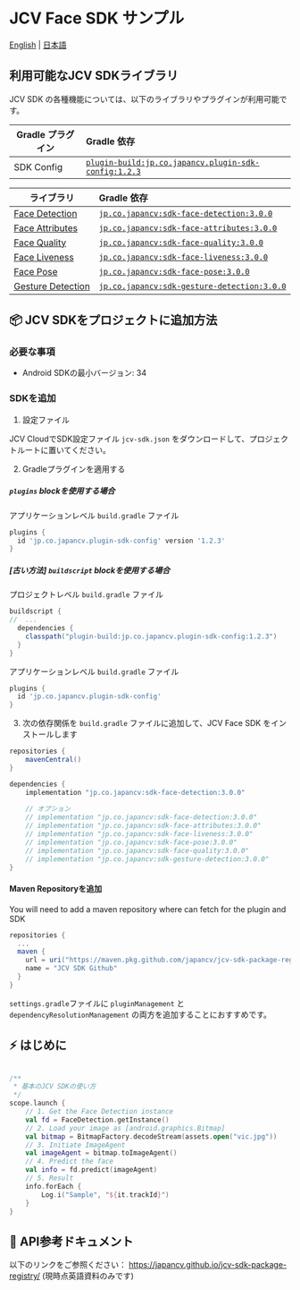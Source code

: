 # JCV Face SDK サンプル

[English](README.md) | [日本語](README-Ja.md)

## 利用可能なJCV SDKライブラリ

JCV SDK の各種機能については、以下のライブラリやプラグインが利用可能です。

| Gradle プラグイン	                                    | Gradle 依存                                                                                                                    |
|---------------------------------------------------|:-----------------------------------------------------------------------------------------------------------------------------|
| SDK Config | [`plugin-build:jp.co.japancv.plugin-sdk-config:1.2.3`](https://github.com/japancv/jcv-sdk-package-registry/packages/2137930) |

| ライブラリ	                                                 | Gradle 依存                                                                                                         |
|---------------------------------------------------------------|:--------------------------------------------------------------------------------------------------------------------------|
| [Face Detection](https://japancv.github.io/jcv-sdk-package-registry/jcv-face-detection/index.html)       | [`jp.co.japancv:sdk-face-detection:3.0.0`](https://github.com/japancv/jcv-sdk-package-registry/packages/2138758)     |
| [Face Attributes](https://japancv.github.io/jcv-sdk-package-registry/jcv-face-attributes/index.html)  | [`jp.co.japancv:sdk-face-attributes:3.0.0`](https://github.com/japancv/jcv-sdk-package-registry/packages/2138754)    |
| [Face Quality](https://japancv.github.io/jcv-sdk-package-registry/jcv-face-quality/index.html)    | [`jp.co.japancv:sdk-face-quality:3.0.0`](https://github.com/japancv/jcv-sdk-package-registry/packages/2138764)       |
| [Face Liveness](https://japancv.github.io/jcv-sdk-package-registry/jcv-face-liveness/index.html)   | [`jp.co.japancv:sdk-face-liveness:3.0.0`](https://github.com/japancv/jcv-sdk-package-registry/packages/2138760)      |
| [Face Pose](https://japancv.github.io/jcv-sdk-package-registry/jcv-face-pose/index.html) | [`jp.co.japancv:sdk-face-pose:3.0.0`](https://github.com/japancv/jcv-sdk-package-registry/packages/2138762)          |
| [Gesture Detection](https://japancv.github.io/jcv-sdk-package-registry/jcv-gesture-detection/index.html) | [`jp.co.japancv:sdk-gesture-detection:3.0.0`](https://github.com/japancv/jcv-sdk-package-registry/packages/2138766)  |


## 📦 JCV SDKをプロジェクトに追加方法

### 必要な事項

- Android SDKの最小バージョン: 34

### SDKを追加

1. 設定ファイル

JCV CloudでSDK設定ファイル `jcv-sdk.json` をダウンロードして、プロジェクトルートに置いてください。

2. Gradleプラグインを適用する

##### `plugins` blockを使用する場合

アプリケーションレベル `build.gradle` ファイル
```groovy
plugins {
  id 'jp.co.japancv.plugin-sdk-config' version '1.2.3'
}
```

##### [古い方法] `buildscript` blockを使用する場合

プロジェクトレベル `build.gradle` ファイル
```groovy
buildscript {
//  ...
  dependencies {
    classpath("plugin-build:jp.co.japancv.plugin-sdk-config:1.2.3")
  }
}
```

アプリケーションレベル `build.gradle` ファイル
```groovy
plugins {
  id 'jp.co.japancv.plugin-sdk-config'
}
```


3. 次の依存関係を `build.gradle` ファイルに追加して、JCV Face SDK をインストールします

```groovy
repositories {
    mavenCentral()
}

dependencies {
    implementation "jp.co.japancv:sdk-face-detection:3.0.0"
    
    // オプション
    // implementation "jp.co.japancv:sdk-face-detection:3.0.0"
    // implementation "jp.co.japancv:sdk-face-attributes:3.0.0"
    // implementation "jp.co.japancv:sdk-face-liveness:3.0.0"
    // implementation "jp.co.japancv:sdk-face-pose:3.0.0"
    // implementation "jp.co.japancv:sdk-face-quality:3.0.0"
    // implementation "jp.co.japancv:sdk-gesture-detection:3.0.0"
}
```

#### Maven Repositoryを追加

You will need to add a maven repository where can fetch for the plugin and SDK

```groovy
repositories {
  ...
  maven {
    url = uri("https://maven.pkg.github.com/japancv/jcv-sdk-package-registry")
    name = "JCV SDK Github"
  }
}
```

`settings.gradle`ファイルに `pluginManagement` と `dependencyResolutionManagement` の両方を追加することにおすすめです。

## ⚡️ はじめに

```kotlin

/**
 * 基本のJCV SDKの使い方
 */
scope.launch {
    // 1. Get the Face Detection instance
    val fd = FaceDetection.getInstance()
    // 2. Load your image as [android.graphics.Bitmap]
    val bitmap = BitmapFactory.decodeStream(assets.open("vic.jpg"))
    // 3. Initiate ImageAgent
    val imageAgent = bitmap.toImageAgent()
    // 4. Predict the face
    val info = fd.predict(imageAgent)
    // 5. Result
    info.forEach {
        Log.i("Sample", "${it.trackId}")
    }
}
```

## 📄  API参考ドキュメント

以下のリンクをご参照ください：
https://japancv.github.io/jcv-sdk-package-registry/
(現時点英語資料のみです)
